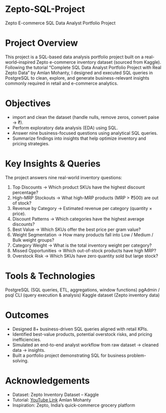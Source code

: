  # Zepto-SQL-Project
Zepto E-commerce SQL Data Analyst Portfolio Project

# Project Overview
This project is a SQL-based data analysis portfolio project built on a real-world–inspired Zepto e-commerce inventory dataset (sourced from Kaggle).
Following the tutorial “Complete SQL Data Analyst Portfolio Project with Real Zepto Data” by Amlan Mohanty, I designed and executed SQL queries in PostgreSQL to clean, explore, and generate business-relevant insights commonly required in retail and e-commerce analytics.

# Objectives

- import and clean the dataset (handle nulls, remove zeros, convert paise → ₹).
- Perform exploratory data analysis (EDA) using SQL.
- Answer nine business-focused questions using analytical SQL queries.
- Summarize findings into insights that help optimize inventory and pricing strategies.

# Key Insights & Queries
The project answers nine real-world inventory questions:

1. Top Discounts → Which product SKUs have the highest discount percentage?
2. High-MRP Stockouts → What high-MRP products (MRP > ₹500) are out of stock?
3. Revenue by Category → Estimated revenue per category (quantity × price).
4. Discount Patterns → Which categories have the highest average discounts?
5. Best Value → Which SKUs offer the best price per gram value?
6. Weight Segmentation → How many products fall into Low / Medium / Bulk weight groups?
7. Category Weight → What is the total inventory weight per category?
8. Missed Opportunities → Which out-of-stock products have high MRP?
9. Overstock Risk → Which SKUs have zero quantity sold but large stock?

# Tools & Technologies
PostgreSQL (SQL queries, ETL, aggregations, window functions)
pgAdmin / psql CLI (query execution & analysis)
Kaggle dataset (Zepto inventory data)

# Outcomes
- Designed 8+ business-driven SQL queries aligned with retail KPIs.
- Identified best-value products, potential overstock risks, and pricing inefficiencies.
- Simulated an end-to-end analyst workflow from raw dataset → cleaned data → insights.
- Built a portfolio project demonstrating SQL for business problem-solving.

# Acknowledgements
- Dataset: Zepto Inventory Dataset – Kaggle
- Tutorial: [YouTube Link](https://www.youtube.com/watch?v=x8dfQkKTyP0)
 Amlan Mohanty
- Inspiration: Zepto, India’s quick-commerce grocery platform


